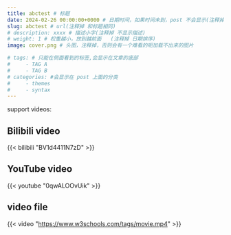 ```yaml
---
title: abctest # 标题
date: 2024-02-26 00:00:00+0000 # 日期时间，如果时间未到，post 不会显示(注释掉 不显示日期)
slug: abctest # url(注释掉 和标题相同)
# description: xxxx # 描述小字(注释掉 不显示描述)
# weight: 1 # 权重越小，放到越前面   (注释掉 日期排序)
image: cover.png # 头图，注释掉，否则会有一个难看的呃加载不出来的图片

# tags: # 只能在侧面看到的标签,会显示在文章的底部
#     - TAG A
#     - TAG B
# categories: #会显示在 post 上面的分类
#     - themes
#     - syntax
---
```

support videos:
## Bilibili video
{{< bilibili "BV1d4411N7zD" >}}
## YouTube video
{{< youtube "0qwALOOvUik" >}}
## video file
{{< video "https://www.w3schools.com/tags/movie.mp4" >}}